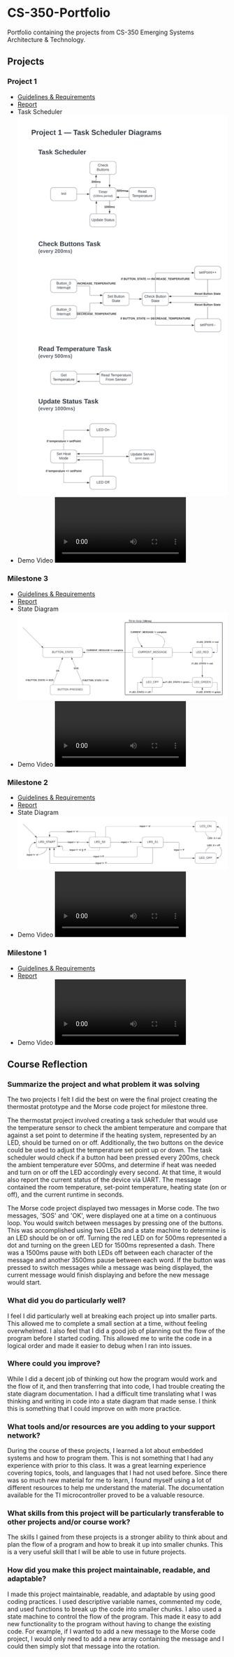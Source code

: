 # CS-350-Portfolio

Portfolio containing the projects from CS-350 Emerging Systems Architecture &amp; Technology.

## Projects

### Project 1

- [Guidelines & Requirements](Project%201%20-%20guidelines%20and%20rubric.pdf)
- [Report](./Project%201%20-%20report.pdf)
- Task Scheduler
![Project 1 task scheduler diagram](./Project%201%20-%20task%20scheduler.png)
- Demo Video
![Project 1 demo video](./Project%201%20-%20demo%20video.mov)

### Milestone 3

- [Guidelines & Requirements](./Milestone%203%20-%20guidelines%20and%20rubric.pdf)
- [Report](./Milestone%203%20-%20guidelines%20and%20rubric.pdf)
- State Diagram
![Milestone 3 state diagram](./Milestone%203%20-%20state%20diagram.png)
- Demo Video
![Milestone 3 demo video](./Milestone%203%20-%20demo%20video.mov)

### Milestone 2

- [Guidelines & Requirements](./Milestone%202%20-%20guidelines%20and%20rubric.pdf)
- [Report](./Milestone%202%20-%20guidelines%20and%20rubric.pdf)
- State Diagram
![Milestone 2 state diagram](./Milestone%202%20-%20state%20diagram.png)
- Demo Video
![Milestone 2 demo video](./Milestone%202%20-%20demo%20video.mov)

### Milestone 1

- [Guidelines & Requirements](./Milestone%201%20-%20guidelines%20and%20rubric.pdf)
- [Report](./Milestone%201%20-%20guidelines%20and%20rubric.pdf)
- Demo Video
![Milestone 1 demo video](./Milestone%201%20-%20demo%20video.mov)

## Course Reflection

### Summarize the project and what problem it was solving

The two projects I felt I did the best on were the final project creating the thermostat prototype and the Morse code project for milestone three.

The thermostat project involved creating a task scheduler that would use the temperature sensor to check the ambient temperature and compare that against a set point to determine if the heating system, represented by an LED, should be turned on or off.  Additionally, the two buttons on the device could be used to adjust the temperature set point up or down.  The task scheduler would check if a button had been pressed every 200ms, check the ambient temperature ever 500ms, and determine if heat was needed and turn on or off the LED accordingly every second.  At that time, it would also report the current status of the device via UART.  The message contained the room temperature, set-point temperature, heating state (on or off), and the current runtime in seconds.

The Morse code project displayed two messages in Morse code.  The two messages, 'SOS' and 'OK', were displayed one at a time on a continuous loop.  You would switch between messages by pressing one of the buttons.  This was accomplished using two LEDs and a state machine to determine is an LED should be on or off.  Turning the red LED on for 500ms represented a dot and turning on the green LED for 1500ms represented a dash.  There was a 1500ms pause with both LEDs off between each character of the message and another 3500ms pause between each word.  If the button was pressed to switch messages while a message was being displayed, the current message would finish displaying and before the new message would start.

### What did you do particularly well?

I feel I did particularly well at breaking each project up into smaller parts.  This allowed me to complete a small section at a time, without feeling overwhelmed.  I also feel that I did a good job of planning out the flow of the program before I started coding.  This allowed me to write the code in a logical order and made it easier to debug when I ran into issues.

### Where could you improve?

While I did a decent job of thinking out how the program would work and the flow of it, and then transferring that into code, I had trouble creating the state diagram documentation.  I had a difficult time translating what I was thinking and writing in code into a state diagram that made sense.  I think this is something that I could improve on with more practice.

### What tools and/or resources are you adding to your support network?

During the course of these projects, I learned a lot about embedded systems and how to program them.  This is not something that I had any experience with prior to this class.  It was a great learning experience covering topics, tools, and languages that I had not used before.  Since there was so much new material for me to learn, I found myself using a lot of different resources to help me understand the material.  The documentation available for the TI microcontroller proved to be a valuable resource.

### What skills from this project will be particularly transferable to other projects and/or course work?

The skills I gained from these projects is a stronger ability to think about and plan the flow of a program and how to break it up into smaller chunks.  This is a very useful skill that I will be able to use in future projects.

### How did you make this project maintainable, readable, and adaptable?

I made this project maintainable, readable, and adaptable by using good coding practices.  I used descriptive variable names, commented my code, and used functions to break up the code into smaller chunks.  I also used a state machine to control the flow of the program.  This made it easy to add new functionality to the program without having to change the existing code.  For example, if I wanted to add a new message to the Morse code project, I would only need to add a new array containing the  message and I could then simply slot that message into the rotation.
